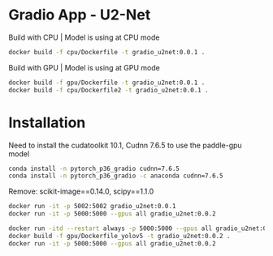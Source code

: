 # Gradio App - U2-Net
Build with CPU | Model is using at CPU mode
```bash
docker build -f cpu/Dockerfile -t gradio_u2net:0.0.1 .
```
Build with GPU | Model is using at GPU mode
```bash
docker build -f gpu/Dockerfile -t gradio_u2net:0.0.1 .
docker build -f cpu/Dockerfile2 -t gradio_u2net:0.0.1 .
```

# Installation
Need to install the cudatoolkit 10.1, Cudnn 7.6.5 to use the paddle-gpu model
```bash
conda install -n pytorch_p36_gradio cudnn=7.6.5
conda install -n pytorch_p36_gradio -c anaconda cudnn=7.6.5
```

Remove: scikit-image==0.14.0, scipy==1.1.0

```bash
docker run -it -p 5002:5002 gradio_u2net:0.0.1
docker run -it -p 5000:5000 --gpus all gradio_u2net:0.0.2
```

```bash
docker run -itd --restart always -p 5000:5000 --gpus all gradio_u2net:0.0.2
docker build -f gpu/Dockerfile_yolov5 -t gradio_u2net:0.0.2 .
docker run -it -p 5000:5000 --gpus all gradio_u2net:0.0.2
```